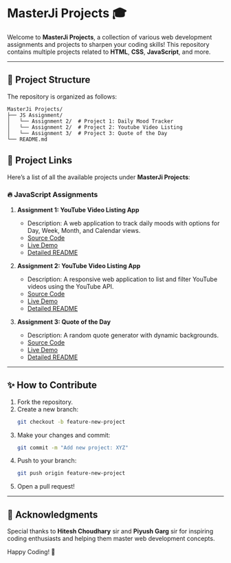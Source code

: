 # MasterJi Projects 🎓

Welcome to **MasterJi Projects**, a collection of various web development assignments and projects to sharpen your coding skills! This repository contains multiple projects related to **HTML**, **CSS**, **JavaScript**, and more.

---

## 📂 Project Structure

The repository is organized as follows:
```
MasterJi Projects/
├── JS Assignment/
│   └── Assignment 2/  # Project 1: Daily Mood Tracker
│   └── Assignment 2/  # Project 2: Youtube Video Listing
│   └── Assignment 3/  # Project 3: Quote of the Day
└── README.md
```
## 🚀 Project Links

Here’s a list of all the available projects under **MasterJi Projects**:

### 🔥 JavaScript Assignments

1. **Assignment 1: YouTube Video Listing App**  
   - Description: A web application to track daily moods with options for Day, Week, Month, and Calendar views.
   - [Source Code](https://github.com/Garv7-tech/Chai-Cohort/tree/main/MasterJi%20Projects/JS%20Assignment/Assignment%201)  
   - [Live Demo](https://masterji-daily-mood-tracker.vercel.app/)  
   - [Detailed README](https://github.com/Garv7-tech/Chai-Cohort/blob/main/MasterJi%20Projects/JS%20Assignment/Assignment%201/README.md)

2. **Assignment 2: YouTube Video Listing App**  
   - Description: A responsive web application to list and filter YouTube videos using the YouTube API.  
   - [Source Code](https://github.com/Garv7-tech/Chai-Cohort/tree/main/MasterJi%20Projects/JS%20Assignment/Assignment%202)  
   - [Live Demo](https://vercel.com/garv7-techs-projects/video-hub-masterji)  
   - [Detailed README](https://github.com/Garv7-tech/Chai-Cohort/blob/main/MasterJi%20Projects/JS%20Assignment/Assignment%202/README.md)  

3. **Assignment 3: Quote of the Day**  
   - Description: A random quote generator with dynamic backgrounds.  
   - [Source Code](https://github.com/Garv7-tech/Chai-Cohort/tree/main/MasterJi%20Projects/JS%20Assignment/Assignment%203)  
   - [Live Demo](https://quote-display-masterji-assignment.vercel.app/)  
   - [Detailed README](https://github.com/Garv7-tech/Chai-Cohort/tree/main/MasterJi%20Projects/JS%20Assignment/Assignment%203)  

---

## ✨ How to Contribute

1. Fork the repository.
2. Create a new branch:
   ```bash
   git checkout -b feature-new-project
   ```
3. Make your changes and commit:
   ```bash
   git commit -m "Add new project: XYZ"
   ```
4. Push to your branch:
   ```bash
   git push origin feature-new-project
   ```
5. Open a pull request!

---

## 🙌 Acknowledgments

Special thanks to **Hitesh Choudhary** sir and **Piyush Garg** sir for inspiring coding enthusiasts and helping them master web development concepts. 

Happy Coding! 🚀


